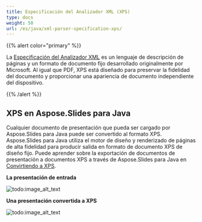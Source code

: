 ```yaml
---
title: Especificación del Analizador XML (XPS)
type: docs
weight: 50
url: /es/java/xml-parser-specification-xps/
---
```


{{% alert color="primary" %}} 

La [Especificación del Analizador XML](https://en.wikipedia.org/wiki/Open_XML_Paper_Specification) es un lenguaje de descripción de páginas y un formato de documento fijo desarrollado originalmente por Microsoft. Al igual que PDF, XPS está diseñado para preservar la fidelidad del documento y proporcionar una apariencia de documento independiente del dispositivo.

{{% /alert %}} 

## **XPS en Aspose.Slides para Java**
Cualquier documento de presentación que pueda ser cargado por Aspose.Slides para Java puede ser convertido al formato XPS. Aspose.Slides para Java utiliza el motor de diseño y renderizado de páginas de alta fidelidad para producir salida en formato de documento XPS de diseño fijo.
Puede aprender sobre la exportación de documentos de presentación a documentos XPS a través de Aspose.Slides para Java en [Convirtiendo a XPS](https://docs.aspose.com/slides/java/convert-powerpoint-to-xps/).

**La presentación de entrada** 

![todo:image_alt_text](xml-parser-specification-xps_1.png)

**Una presentación convertida a XPS** 

![todo:image_alt_text](xml-parser-specification-xps_2.png)